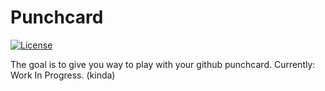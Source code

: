 # Punchcard

[![License][license-image]][license-url]

The goal is to give you way to play with your github punchcard.
Currently: Work In Progress. (kinda)

[license-url]: https://github.com/rtzll/punchcard/blob/master/LICENSE
[license-image]: https://img.shields.io/badge/license-MIT-blue.svg?style=flat
